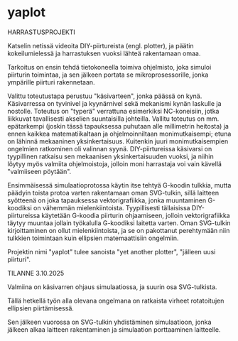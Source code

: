 # yaplot

HARRASTUSPROJEKTI

Katselin netissä videoita DIY-piirtureista (engl. plotter), ja päätin kokeilumielessä ja harrastuksen vuoksi lähteä rakentamaan omaa.

Tarkoitus on ensin tehdä tietokoneella toimiva ohjelmisto, joka simuloi piirturin toimintaa, ja sen jälkeen portata se mikroprosessorille, jonka ympärille piirturi rakennetaan.

Valittu toteutustapa perustuu "käsivarteen", jonka päässä on kynä. Käsivarressa on tyvinivel ja kyynärnivel sekä mekanismi kynän laskulle ja nostolle. Toteutus on "typerä" verrattuna esimerkiksi NC-koneisiin, jotka liikkuvat tavallisesti akselien suuntaisilla johteilla. Vallitu toteutus on mm. epätarkempi (joskin tässä tapauksessa puhutaan alle millimetrin heitosta) ja ennen kaikkea matematiikaltaan ja ohjelmoinniltaan monimutkaisempi; etuna on lähinnä mekaaninen yksinkertaisuus. Kuitenkin juuri monimutkaisempien ongelmien ratkominen oli valinnan syynä. DIY-piirtureissa käsivarsi on tyypillinen ratkaisu sen mekaanisen yksinkertaisuuden vuoksi, ja niihin löytyy myös valmiita ohjelmoistoja, jolloin moni harrastaja voi vain kävellä "valmiiseen pöytään".

Ensimmäisessä simulaatioprotossa käytin itse tehtyä G-koodin tulkkia, mutta päädyin toista protoa varten rakentamaan oman SVG-tulkin, sillä laitteen syötteenä on joka tapauksessa vektorigrafiikka, jonka muuntaminen G-koodiksi on vähemmän mielenkiintoista. Tyypillisesti tällaisissa DIY-piirtureissa käytetään G-koodia piirturin ohjaamiseen, jolloin vektorigrafiikka täytyy muuntaa jollain työkalulla G-koodiksi laitetta varten. Oman SVG-tulkin kirjoittaminen on ollut mielenkiintoista, ja se on pakottanut perehtymään niin tulkkien toimintaan kuin ellipsien matemaattisiin ongelmiin.

Projektin nimi "yaplot" tulee sanoista "yet another plotter", "jälleen uusi piirturi".

TILANNE 3.10.2025

Valmiina on käsivarren ohjaus simulaatiossa, ja suurin osa SVG-tulkista.

Tällä hetkellä työn alla olevana ongelmana on ratkaista virheet rotatoitujen ellipsien piirtämisessä.

Sen jälkeen vuorossa on SVG-tulkin yhdistäminen simulaatioon, jonka jälkeen alkaa laitteen rakentaminen ja simulaation porttaaminen laitteelle.
